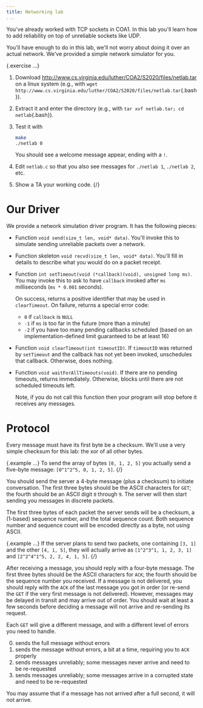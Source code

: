 ```yaml
---
title: Networking lab
...
```


You've already worked with TCP sockets in COA1.
In this lab you'll learn how to add reliability on top of unreliable sockets like UDP.

You'll have enough to do in this lab, we'll not worry about doing it over an actual network.
We've provided a simple network simulator for you.

{.exercise ...}
1. Download <http://www.cs.virginia.edu/luther/COA2/S2020/files/netlab.tar> on a linux system
    (e.g., with `wget http://www.cs.virginia.edu/luther/COA2/S2020/files/netlab.tar`{.bash}).
2. Extract it and enter the directory (e.g., with `tar xvf netlab.tar; cd netlab`{.bash}).
3. Test it with
    
    ````bash
    make
    ./netlab 0
    ````
    
    You should see a welcome message appear, ending with a `!`.
4. Edit `netlab.c` so that you also see messages for `./netlab 1`, `./netlab 2`, etc.
5. Show a TA your working code.
{/}

# Our Driver

We provide a network simulation driver program. It has the following pieces:

- Function `void send(size_t len, void* data)`.
    You'll invoke this to simulate sending unreliable packets over a network.
- Function skeleton `void recvd(size_t len, void* data)`.
    You'll fill in details to describe what you would do on a packet receipt.
- Function `int setTimeout(void (*callback)(void), unsigned long ms)`.
    You may invoke this to ask to have `callback` invoked after `ms` milliseconds (`ms * 0.001` seconds).

    On success, returns a positive identifier that may be used in `clearTimeout`.
    On failure, returns a special error code:
    
    - `0` if `callback` is `NULL`
    - `-1` if `ms` is too far in the future (more than a minute)
    - `-2` if you have too many pending callbacks scheduled (based on an implementation-defined limit guaranteed to be at least 16)
- Function `void clearTimeout(int timeoutID)`.
    If `timeoutID` was returned by `setTimeout` and the callback has not yet been invoked,
    unschedules that callback.
    Otherwise, does nothing.
- Function `void waitForAllTimeouts(void)`.
    If there are no pending timeouts, returns immediately.
    Otherwise, blocks until there are not scheduled timeouts left.
    
    Note, if you do not call this function then your program will stop before it receives any messages.
    
# Protocol

Every message must have its first byte be a checksum.
We'll use a very simple checksum for this lab: the xor of all other bytes.

{.example ...} To send the array of bytes `[0, 1, 2, 5]`
you actually send a five-byte message: `[0^1^2^5, 0, 1, 2, 5]`.
{/}

You should send the server a 4-byte message (plus a checksum) to initiate conversation.
The first three bytes should be the ASCII characters for `GET`; the fourth should be an ASCII digit `0` through `9`.
The server will then start sending you messages in discrete packets.

The first three bytes of each packet the server sends will be a checksum, a (1-based) sequence number, and the total sequence count.
Both sequence number and sequence count will be encoded directly as a byte, not using ASCII.

{.example ...} If the server plans to send two packets,
one containing `[3, 1]` and the other `[4, 1, 5]`,
they will actually arrive as
`[1^2^3^1, 1, 2, 3, 1]`
and
`[2^2^4^1^5, 2, 2, 4, 1, 5]`.
{/}

After receiving a message, you should reply with a four-byte message.
The first three bytes should be the ASCII characters for `ACK`; the fourth should be the sequence number you received.
If a message is not delivered, you should reply with the `ACK` of the last message you got in order (or re-send the `GET` if the very first message is not delivered).
However, messages may be delayed in transit and may arrive out of order.
You should wait at least a few seconds before deciding a message will not arrive and re-sending its request.

Each `GET` will give a different message, and with a different level of errors you need to handle.

0. sends the full message without errors
1. sends the message without errors, a bit at a time, requiring you to `ACK` properly
2. sends messages unreliably; some messages never arrive and need to be re-requested
3. sends messages unreliably; some messages arrive in a corrupted state and need to be re-requested

You may assume that if a message has not arrived after a full second, it will not arrive.



